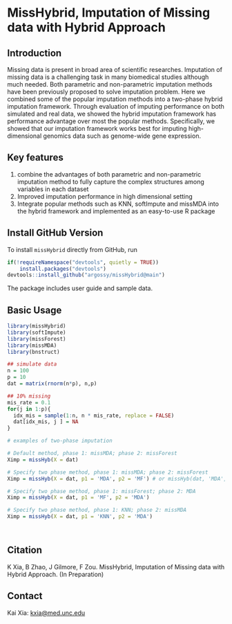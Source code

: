 # MissHybrid, Imputation of Missing data with Hybrid Approach

## Introduction

Missing data is present in broad area of scientific researches. Imputation of missing data is a challenging task in many biomedical studies although much needed. Both parametric and non-parametric imputation methods have been previously proposed to solve imputation problem. Here we combined some of the popular imputation methods into a two-phase hybrid imputation framework. Through evaluation of imputing performance on both simulated and real data, we showed the hybrid imputation framework has performance advantage over most the popular methods. Specifically, we showed that our imputation framework works best for imputing high-dimensional genomics data such as genome-wide gene expression.

## Key features
1. combine the advantages of both parametric and non-parametric imputation method to fully capture the complex structures among variables in each dataset
2. Improved imputation performance in high dimensional setting
3. Integrate popular methods such as KNN, softImpute and missMDA into the hybrid framework and implemented as an easy-to-use R package

## Install GitHub Version
To install `missHybrid` directly from GitHub, run

```r
if(!requireNamespace("devtools", quietly = TRUE))
    install.packages("devtools")
devtools::install_github("argossy/missHybrid@main")
```

The package includes user guide and sample data.

## Basic Usage

```r
library(missHybrid)
library(softImpute)
library(missForest)
library(missMDA)
library(bnstruct)

## simulate data
n = 100
p = 10
dat = matrix(rnorm(n*p), n,p)

## 10% missing
mis_rate = 0.1
for(j in 1:p){
  idx_mis = sample(1:n, n * mis_rate, replace = FALSE)
  dat[idx_mis, j ] = NA
}

# examples of two-phase imputation

# Default method, phase 1: missMDA; phase 2: missForest
Ximp = missHyb(X = dat)

# Specify two phase method, phase 1: missMDA; phase 2: missForest
Ximp = missHyb(X = dat, p1 = 'MDA', p2 = 'MF') # or missHyb(dat, 'MDA', 'MF')

# Specify two phase method, phase 1: missForest; phase 2: MDA
Ximp = missHyb(X = dat, p1 = 'MF', p2 = 'MDA')

# Specify two phase method, phase 1: KNN; phase 2: missMDA
Ximp = missHyb(X = dat, p1 = 'KNN', p2 = 'MDA')




```

## Citation
K Xia, B Zhao, J Gilmore, F Zou. MissHybrid, Imputation of Missing data with Hybrid Approach. (In Preparation)

## Contact
Kai Xia: kxia@med.unc.edu

